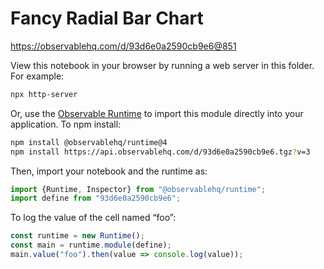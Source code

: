 # Fancy Radial Bar Chart

https://observablehq.com/d/93d6e0a2590cb9e6@851

View this notebook in your browser by running a web server in this folder. For
example:

~~~sh
npx http-server
~~~

Or, use the [Observable Runtime](https://github.com/observablehq/runtime) to
import this module directly into your application. To npm install:

~~~sh
npm install @observablehq/runtime@4
npm install https://api.observablehq.com/d/93d6e0a2590cb9e6.tgz?v=3
~~~

Then, import your notebook and the runtime as:

~~~js
import {Runtime, Inspector} from "@observablehq/runtime";
import define from "93d6e0a2590cb9e6";
~~~

To log the value of the cell named “foo”:

~~~js
const runtime = new Runtime();
const main = runtime.module(define);
main.value("foo").then(value => console.log(value));
~~~
